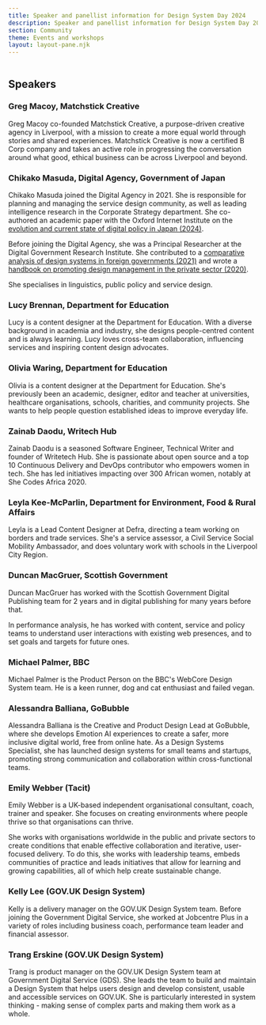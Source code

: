 ```yaml
---
title: Speaker and panellist information for Design System Day 2024
description: Speaker and panellist information for Design System Day 2024.
section: Community
theme: Events and workshops
layout: layout-pane.njk
---
```


<img class="app-image--no-border govuk-!-margin-bottom-9" src="/images/dsd24-24.svg" alt="" role="presentation">

## Speakers

### Greg Macoy, Matchstick Creative

Greg Macoy co-founded Matchstick Creative, a purpose-driven creative agency in Liverpool, with a mission to create a more equal world through stories and shared experiences. Matchstick Creative is now a certified B Corp company and takes an active role in progressing the conversation around what good, ethical business can be across Liverpool and beyond.

### Chikako Masuda, Digital Agency, Government of Japan

Chikako Masuda joined the Digital Agency in 2021.
She is responsible for planning and managing the service design community, as well as leading intelligence research in the Corporate Strategy department. She co-authored an academic paper with the Oxford Internet Institute on the [evolution and current state of digital policy in Japan (2024)](https://ceur-ws.org/Vol-3737/paper40.pdf).

Before joining the Digital Agency, she was a Principal Researcher at the Digital Government Research Institute. She contributed to a [comparative analysis of design systems in foreign governments (2021)](https://www.iais.or.jp/en/contents/design2021/) and wrote a [handbook on promoting design management in the private sector (2020)](https://www.jpo.go.jp/introduction/soshiki/document/design_keiei/handbook_20200319.pdf).

She specialises in linguistics, public policy and service design.

### Lucy Brennan, Department for Education

Lucy is a content designer at the Department for Education. With a diverse background in academia and industry, she designs people-centred content and is always learning. Lucy loves cross-team collaboration, influencing services and inspiring content design advocates.

### Olivia Waring, Department for Education

Olivia is a content designer at the Department for Education. She's previously been an academic, designer, editor and teacher at universities, healthcare organisations, schools, charities, and community projects. She wants to help people question established ideas to improve everyday life.

### Zainab Daodu, Writech Hub

Zainab Daodu is a seasoned Software Engineer, Technical Writer and founder of Writetech Hub. She is passionate about open source and a top 10 Continuous Delivery and DevOps contributor who empowers women in tech. She has led initiatives impacting over 300 African women, notably at She Codes Africa 2020.

### Leyla Kee-McParlin, Department for Environment, Food & Rural Affairs

Leyla is a Lead Content Designer at Defra, directing a team working on borders and trade services. She's a service assessor, a Civil Service Social Mobility Ambassador, and does voluntary work with schools in the Liverpool City Region.

### Duncan MacGruer, Scottish Government

Duncan MacGruer has worked with the Scottish Government Digital Publishing team for 2 years and in digital publishing for many years before that.

In performance analysis, he has worked with content, service and policy teams to understand user interactions with existing web presences, and to set goals and targets for future ones.

### Michael Palmer, BBC

Michael Palmer is the Product Person on the BBC's WebCore Design System team. He is a keen runner, dog and cat enthusiast and failed vegan.

### Alessandra Balliana, GoBubble

Alessandra Balliana is the Creative and Product Design Lead at GoBubble, where she develops Emotion AI experiences to create a safer, more inclusive digital world, free from online hate. As a Design Systems Specialist, she has launched design systems for small teams and startups, promoting strong communication and collaboration within cross-functional teams.

### Emily Webber (Tacit)

Emily Webber is a UK-based independent organisational consultant, coach, trainer and speaker. She focuses on creating environments where people thrive so that organisations can thrive.

She works with organisations worldwide in the public and private sectors to create conditions that enable effective collaboration and iterative, user-focused delivery. To do this, she works with leadership teams, embeds communities of practice and leads initiatives that allow for learning and growing capabilities, all of which help create sustainable change.

### Kelly Lee (GOV.UK Design System)

Kelly is a delivery manager on the GOV.UK Design System team. Before joining the Government Digital Service, she worked at Jobcentre Plus in a variety of roles including business coach, performance team leader and financial assessor.

### Trang Erskine (GOV.UK Design System)

Trang is product manager on the GOV.UK Design System team at Government Digital Service (GDS). She leads the team to build and maintain a Design System that helps users design and develop consistent, usable and accessible services on GOV.UK. She is particularly interested in system thinking - making sense of complex parts and making them work as a whole.
